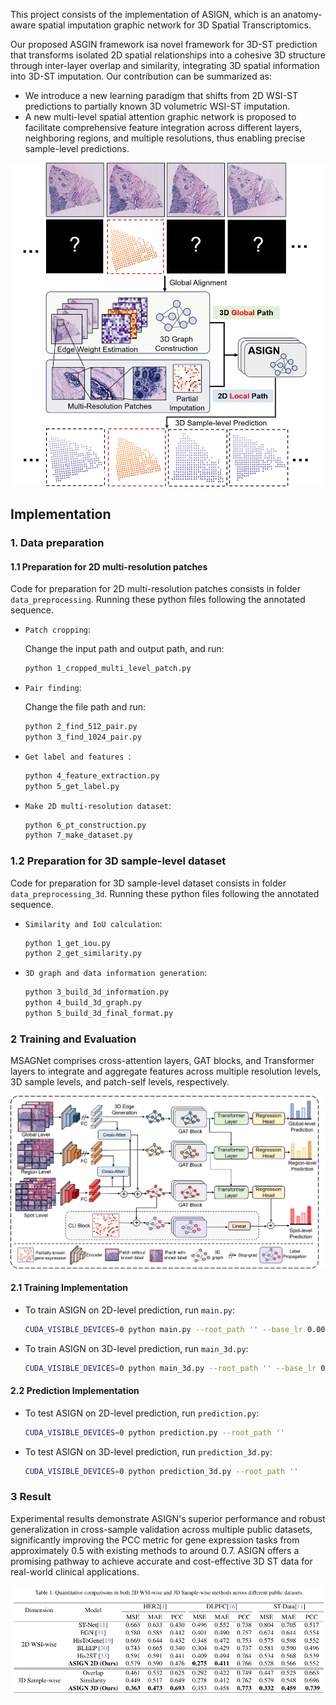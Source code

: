 This project consists of the implementation of ASIGN, which is an anatomy-aware spatial imputation graphic network for 3D Spatial Transcriptomics.

Our proposed ASGIN framework isa novel framework for 3D-ST prediction that transforms isolated 2D spatial relationships into a cohesive 3D structure through inter-layer overlap and similarity, integrating 3D spatial information into 3D-ST imputation. Our contribution can be summarized as:

- We introduce a new learning paradigm that shifts from 2D WSI-ST predictions to partially known 3D volumetric WSI-ST imputation.
- A new multi-level spatial attention graphic network is proposed to facilitate comprehensive feature integration across different layers, neighboring regions, and multiple resolutions, thus enabling precise sample-level predictions.

![Figure_2_overall_framework](./Figure/Figure_2_overall_framework.png)

## Implementation

### 1. Data preparation

#### 1.1 Preparation for 2D multi-resolution patches

Code for preparation for 2D multi-resolution patches consists in folder `data_preprocessing`. Running these python files following the annotated sequence.

- `Patch cropping`: 

  Change the input path and output path, and run:

  ```bash
  python 1_cropped_multi_level_patch.py
  ```

- `Pair finding`:

  Change the file path and run:

  ```bash
  python 2_find_512_pair.py
  python 3_find_1024_pair.py
  ```

- `Get label and features `:

  ```bash
  python 4_feature_extraction.py
  python 5_get_label.py
  ```

- `Make 2D multi-resolution dataset`:

  ```bash
  python 6_pt_construction.py
  python 7_make_dataset.py
  ```

### 1.2 Preparation for 3D sample-level dataset

Code for preparation for 3D sample-level dataset consists in folder `data_preprocessing_3d`. Running these python files following the annotated sequence.

- `Similarity and IoU calculation`:

  ```bash
  python 1_get_iou.py
  python 2_get_similarity.py
  ```

- `3D graph and data information generation`:

  ```bash
  python 3_build_3d_information.py
  python 4_build_3d_graph.py
  python 5_build_3d_final_format.py
  ```

### 2 Training and Evaluation

MSAGNet comprises cross-attention layers, GAT blocks, and Transformer layers to integrate and aggregate features across multiple resolution levels, 3D sample levels, and patch-self levels, respectively. 

![Figure_3_network_structure](./Figure/Figure_3_network_structure.png)

#### 2.1 Training Implementation

- To train ASIGN on 2D-level prediction, run `main.py`:

  ```bash
  CUDA_VISIBLE_DEVICES=0 python main.py --root_path '' --base_lr 0.0001 --batch_size 128
  ```

- To train ASIGN on 3D-level prediction, run `main_3d.py`:

  ```bash
  CUDA_VISIBLE_DEVICES=0 python main_3d.py --root_path '' --base_lr 0.0001 --batch_size 128
  ```

#### 2.2 Prediction Implementation

- To test ASIGN on 2D-level prediction, run `prediction.py`:

  ```bash
  CUDA_VISIBLE_DEVICES=0 python prediction.py --root_path ''
  ```

- To test ASIGN on 3D-level prediction, run `prediction_3d.py`:

  ```bash
  CUDA_VISIBLE_DEVICES=0 python prediction_3d.py --root_path ''
  ```

### 3 Result

Experimental results demonstrate ASIGN's superior performance and robust generalization in cross-sample validation across multiple public datasets, significantly improving the PCC metric for gene expression tasks from approximately 0.5 with existing methods to around 0.7. ASIGN offers a promising pathway to achieve accurate and cost-effective 3D ST data for real-world clinical applications.

![Figure_table_result](./Figure/Figure_table_result.png)